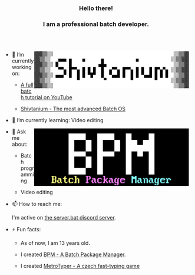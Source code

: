 <div>
  <div align="center"><b>

### Hello there!

### I am a professional batch developer.

  </b></div>
</div>

<br></br>

<img align="right" width=420 src="https://raw.githubusercontent.com/Shivter14/Shivtanium/main/Shivtanium.png">

- 🔭 I’m currently working on:

  - [A full batch tutorial on YouTube](https://youtu.be/zdygVs2Ajbs?si=oO-4qVDWnR6m4NCa)

  - [Shivtanium - The most advanced Batch OS](https://github.com/Shivter14/Shivtanium)

- 🌱 I’m currently learning: Video editing

<img align="right" width=420 src="https://github.com/Shivter14/BPM/blob/main/BPM.png">

- 💬 Ask me about:

  - Batch programming
  
  - Video editing

- 📫 How to reach me:

  I'm active on [the server.bat discord server](https://discord.gg/batch).

- ⚡ Fun facts:

  - As of now, I am 13 years old.
  
  - I created [BPM - A Batch Package Manager](https://github.com/Shivter14/BPM).
  
  - I created [MetroTyper - A czech fast-typing game](https://github.com/Shivter14/MetroTyper)
